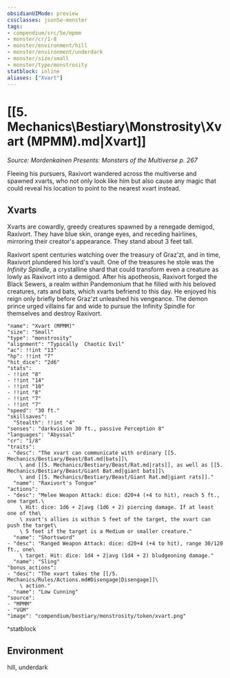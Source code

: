 ```yaml
---
obsidianUIMode: preview
cssclasses: json5e-monster
tags:
- compendium/src/5e/mpmm
- monster/cr/1-8
- monster/environment/hill
- monster/environment/underdark
- monster/size/small
- monster/type/monstrosity
statblock: inline
aliases: ["Xvart"]
---
```

# [[5. Mechanics\Bestiary\Monstrosity\Xvart (MPMM).md|Xvart]]
*Source: Mordenkainen Presents: Monsters of the Multiverse p. 267*  

Fleeing his pursuers, Raxivort wandered across the multiverse and spawned xvarts, who not only look like him but also cause any magic that could reveal his location to point to the nearest xvart instead.

## Xvarts

Xvarts are cowardly, greedy creatures spawned by a renegade demigod, Raxivort. They have blue skin, orange eyes, and receding hairlines, mirroring their creator's appearance. They stand about 3 feet tall.

Raxivort spent centuries watching over the treasury of Graz'zt, and in time, Raxivort plundered his lord's vault. One of the treasures he stole was the *Infinity Spindle*, a crystalline shard that could transform even a creature as lowly as Raxivort into a demigod. After his apotheosis, Raxivort forged the Black Sewers, a realm within Pandemonium that he filled with his beloved creatures, rats and bats, which xvarts befriend to this day. He enjoyed his reign only briefly before Graz'zt unleashed his vengeance. The demon prince urged villains far and wide to pursue the Infinity Spindle for themselves and destroy Raxivort.

```statblock
"name": "Xvart (MPMM)"
"size": "Small"
"type": "monstrosity"
"alignment": "Typically  Chaotic Evil"
"ac": !!int "13"
"hp": !!int "7"
"hit_dice": "2d6"
"stats":
- !!int "8"
- !!int "14"
- !!int "10"
- !!int "8"
- !!int "7"
- !!int "7"
"speed": "30 ft."
"skillsaves":
  "Stealth": !!int "4"
"senses": "darkvision 30 ft., passive Perception 8"
"languages": "Abyssal"
"cr": "1/8"
"traits":
- "desc": "The xvart can communicate with ordinary [[5. Mechanics/Bestiary/Beast/Bat.md|bats]]\
    \ and [[5. Mechanics/Bestiary/Beast/Rat.md|rats]], as well as [[5. Mechanics/Bestiary/Beast/Giant Bat.md|giant bats]]\
    \ and [[5. Mechanics/Bestiary/Beast/Giant Rat.md|giant rats]]."
  "name": "Raxivort's Tongue"
"actions":
- "desc": "Melee Weapon Attack: dice: d20+4 (+4 to hit), reach 5 ft., one target.\
    \ Hit: dice: 1d6 + 2|avg (1d6 + 2) piercing damage. If at least one of the\
    \ xvart's allies is within 5 feet of the target, the xvart can push the target\
    \ 5 feet if the target is a Medium or smaller creature."
  "name": "Shortsword"
- "desc": "Ranged Weapon Attack: dice: d20+4 (+4 to hit), range 30/120 ft., one\
    \ target. Hit: dice: 1d4 + 2|avg (1d4 + 2) bludgeoning damage."
  "name": "Sling"
"bonus_actions":
- "desc": "The xvart takes the [[/5. Mechanics/Rules/Actions.md#Disengage|Disengage]]\
    \ action."
  "name": "Low Cunning"
"source":
- "MPMM"
- "VGM"
"image": "compendium/bestiary/monstrosity/token/xvart.png"
```
^statblock

## Environment

hill, underdark